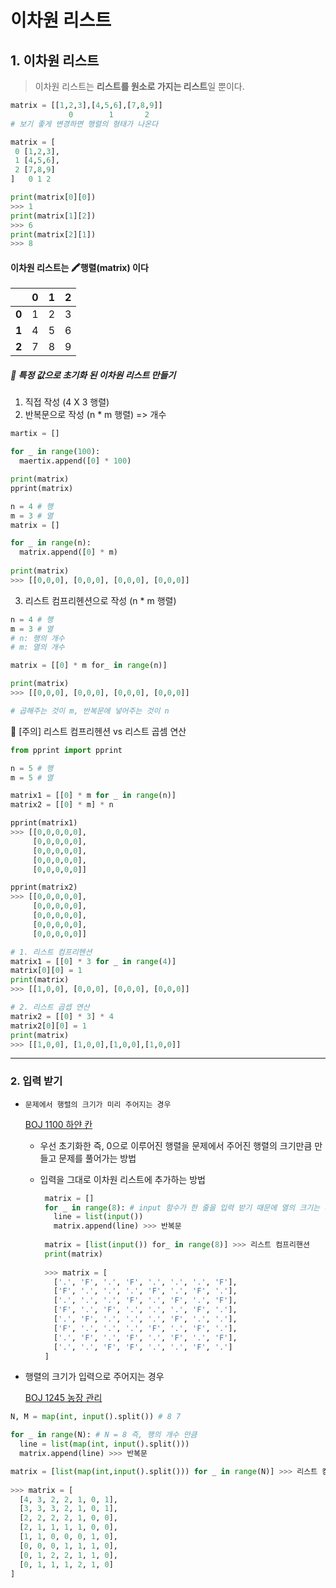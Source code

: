 # 이차원 리스트 

## 1. 이차원 리스트

> 이차원 리스트는 **리스트를 원소로 가지는 리스트**일 뿐이다.

```python
matrix = [[1,2,3],[4,5,6],[7,8,9]]
             0        1       2
# 보기 좋게 변경하면 행렬의 형태가 나온다

matrix = [
 0 [1,2,3],
 1 [4,5,6],
 2 [7,8,9]
]   0 1 2

print(matrix[0][0])
>>> 1
print(matrix[1][2])
>>> 6
print(matrix[2][1])
>>> 8
```

#### 이차원 리스트는 🖍행렬(matrix) 이다

|       | 0    | 1    | 2    |
| ----- | ---- | ---- | ---- |
| **0** | 1    | 2    | 3    |
| **1** | 4    | 5    | 6    |
| **2** | 7    | 8    | 9    |

##### 🔻 특정 값으로 초기화 된 이차원 리스트 만들기

1. 직접 작성 (4 X 3 행렬)
2. 반복문으로 작성 (n * m 행렬) => 개수 

```python
martix = []

for _ in range(100):
  maertix.append([0] * 100)

print(matrix)
pprint(matrix)
```

```python
n = 4 # 행
m = 3 # 열
matrix = []

for _ in range(n):
  matrix.append([0] * m)
  
print(matrix)
>>> [[0,0,0], [0,0,0], [0,0,0], [0,0,0]]
```

3. 리스트 컴프리헨션으로 작성 (n * m 행렬)

```python
n = 4 # 행
m = 3 # 열
# n: 행의 개수
# m: 열의 개수 

matrix = [[0] * m for_ in range(n)]

print(matrix)
>>> [[0,0,0], [0,0,0], [0,0,0], [0,0,0]]

# 곱해주는 것이 m, 반복문에 넣어주는 것이 n
```

🚫 [주의] 리스트 컴프리헨션 vs 리스트 곱셈 연산

```python
from pprint import pprint

n = 5 # 행
m = 5 # 열

matrix1 = [[0] * m for _ in range(n)]
matrix2 = [[0] * m] * n

pprint(matrix1)
>>> [[0,0,0,0,0],
     [0,0,0,0,0],
     [0,0,0,0,0],
     [0,0,0,0,0],
     [0,0,0,0,0]]

pprint(matrix2)
>>> [[0,0,0,0,0],
     [0,0,0,0,0],
     [0,0,0,0,0],
     [0,0,0,0,0],
     [0,0,0,0,0]]
```

```python
# 1. 리스트 컴프리헨션
matrix1 = [[0] * 3 for _ in range(4)]
matrix[0][0] = 1
print(matrix)
>>> [[1,0,0], [0,0,0], [0,0,0], [0,0,0]]

# 2. 리스트 곱셉 연산
matrix2 = [[0] * 3] * 4
matrix2[0][0] = 1
print(matrix)
>>> [[1,0,0], [1,0,0],[1,0,0],[1,0,0]]
```

---

### 2. 입력 받기

- `문제에서 행렬의 크기가 미리 주어지는 경우`

  [BOJ 1100 하얀 칸](https://www.acmicpc.net/problem/1100)

  - 우선 초기화한 즉, 0으로 이루어진 행렬을 문제에서 주어진 행렬의 크기만큼 만들고 문제를 풀어가는 방법

  - 입력을 그대로 이차원 리스트에 추가하는 방법

    ```python
     matrix = []
     for _ in range(8): # input 함수가 한 줄을 입력 받기 때문에 열의 크기는 사용되지 않음
       line = list(input())
       matrix.append(line) >>> 반복문
     
     matrix = [list(input()) for_ in range(8)] >>> 리스트 컴프리핸션
     print(matrix)
     
     >>> matrix = [
       ['.', 'F', '.', 'F', '.', '.', '.', 'F'],
       ['F', '.', '.', '.', 'F', '.', 'F', '.'],
       ['.', '.', '.', 'F', '.', 'F', '.', 'F'],
       ['F', '.', 'F', '.', '.', '.', 'F', '.'],
       ['.', 'F', '.', '.', '.', 'F', '.', '.'],
       ['F', '.', '.', '.', 'F', '.', 'F', '.'],
       ['.', 'F', '.', 'F', '.', 'F', '.', 'F'],
       ['.', '.', 'F', 'F', '.', '.', 'F', '.']
     ]
    ```

- 행렬의 크기가 입력으로 주어지는 경우

  [BOJ 1245 농장 관리](https://www.acmicpc.net/problem/1245)

```python
N, M = map(int, input().split()) # 8 7

for _ in range(N): # N = 8 즉, 행의 개수 만큼 
  line = list(map(int, input().split()))
  matrix.append(line) >>> 반복문

matrix = [list(map(int,input().split())) for _ in range(N)] >>> 리스트 컴프리핸션
  
>>> matrix = [
  [4, 3, 2, 2, 1, 0, 1],
  [3, 3, 3, 2, 1, 0, 1],
  [2, 2, 2, 2, 1, 0, 0],
  [2, 1, 1, 1, 1, 0, 0],
  [1, 1, 0, 0, 0, 1, 0],
  [0, 0, 0, 1, 1, 1, 0],
  [0, 1, 2, 2, 1, 1, 0],
  [0, 1, 1, 1, 2, 1, 0]
]
```